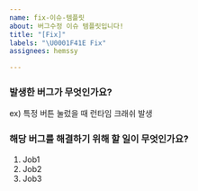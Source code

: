 ```yaml
---
name: fix-이슈-템플릿
about: 버그수정 이슈 템플릿입니다!
title: "[Fix]"
labels: "\U0001F41E Fix"
assignees: hemssy

---
```


### 발생한 버그가 무엇인가요?

ex) 특정 버튼 눌렀을 때 런타임 크래쉬 발생

### 해당 버그를 해결하기 위해 할 일이 무엇인가요?

1. Job1
2. Job2
3. Job3
